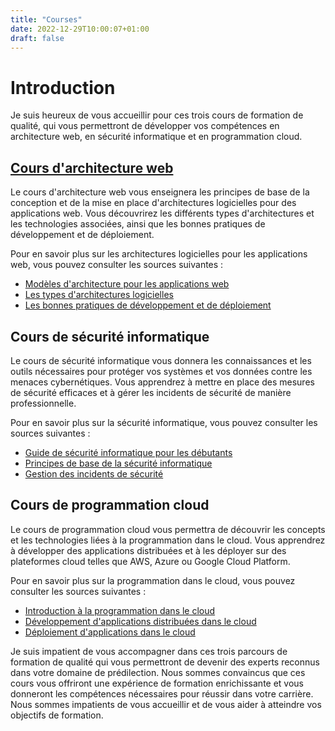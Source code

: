 ```yaml
---
title: "Courses"
date: 2022-12-29T10:00:07+01:00
draft: false
---
```


# Introduction

Je suis heureux de vous accueillir pour ces trois cours de formation de qualité, qui vous permettront de développer vos compétences en architecture web, en sécurité informatique et en programmation cloud.

## [Cours d'architecture web](../architecture/plan/)

Le cours d'architecture web vous enseignera les principes de base de la conception et de la mise en place d'architectures logicielles pour des applications web. Vous découvrirez les différents types d'architectures et les technologies associées, ainsi que les bonnes pratiques de développement et de déploiement.

Pour en savoir plus sur les architectures logicielles pour les applications web, vous pouvez consulter les sources suivantes :

- [Modèles d'architecture pour les applications web](https://www.guru99.com/web-application-architecture-design.html)
- [Les types d'architectures logicielles](https://www.guru99.com/types-of-software-architecture.html)
- [Les bonnes pratiques de développement et de déploiement](https://12factor.net/)

## Cours de sécurité informatique

Le cours de sécurité informatique vous donnera les connaissances et les outils nécessaires pour protéger vos systèmes et vos données contre les menaces cybernétiques. Vous apprendrez à mettre en place des mesures de sécurité efficaces et à gérer les incidents de sécurité de manière professionnelle.

Pour en savoir plus sur la sécurité informatique, vous pouvez consulter les sources suivantes :

- [Guide de sécurité informatique pour les débutants](https://www.pcmag.com/encyclopedia/term/57888/beginner-s-guide-to-computer-security)
- [Principes de base de la sécurité informatique](https://www.sans.org/security-resources/security-awareness-training/principles-of-information-security)
- [Gestion des incidents de sécurité](https://www.sans.org/security-resources/incident-management)

## Cours de programmation cloud

Le cours de programmation cloud vous permettra de découvrir les concepts et les technologies liées à la programmation dans le cloud. Vous apprendrez à développer des applications distribuées et à les déployer sur des plateformes cloud telles que AWS, Azure ou Google Cloud Platform.

Pour en savoir plus sur la programmation dans le cloud, vous pouvez consulter les sources suivantes :

- [Introduction à la programmation dans le cloud](https://www.cloudacademy.com/blog/what-is-cloud-computing-programming/)
- [Développement d'applications distribuées dans le cloud](https://www.cloudacademy.com/blog/distributed-systems-cloud-computing/)
- [Déploiement d'applications dans le cloud](https://aws.amazon.com/getting-started/hands-on/deploy-applications-to-aws/)

Je suis impatient de vous accompagner dans ces trois parcours de formation de qualité qui vous permettront de devenir des experts reconnus dans votre domaine de prédilection. Nous sommes convaincus que ces cours vous offriront une expérience de formation enrichissante et vous donneront les compétences nécessaires pour réussir dans votre carrière. Nous sommes impatients de vous accueillir et de vous aider à atteindre vos objectifs de formation.